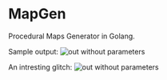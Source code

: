 # MapGen
Procedural Maps Generator in Golang.

Sample output:
![out without parameters](https://github.com/empijei/mapgen/raw/master/sample.png)

An intresting glitch:
![out without parameters](https://github.com/empijei/mapgen/raw/master/psichedelica.png)
